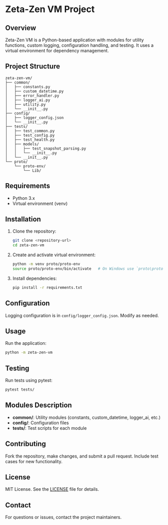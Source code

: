 # Zeta-Zen VM Project

## Overview
Zeta-Zen VM is a Python-based application with modules for utility functions, custom logging, configuration handling, and testing. It uses a virtual environment for dependency management.

## Project Structure
```
zeta-zen-vm/
├── common/
│   ├── constants.py
│   ├── custom_datetime.py
│   ├── error_handler.py
│   ├── logger_ai.py
│   ├── utility.py
│   └── __init__.py
├── config/
│   ├── logger_config.json
│   └── __init__.py
├── tests/
│   ├── test_common.py
│   ├── test_config.py
│   ├── test_health.py
│   ├── models/
│   │   ├── test_snapshot_parsing.py
│   │   └── __init__.py
│   └── __init__.py
└── proto/
    └── proto-env/
        └── Lib/
```

## Requirements
- Python 3.x
- Virtual environment (venv)

## Installation
1. Clone the repository:
   ```bash
   git clone <repository-url>
   cd zeta-zen-vm
   ```
2. Create and activate virtual environment:
   ```bash
   python -m venv proto/proto-env
   source proto/proto-env/bin/activate   # On Windows use `proto\proto-env\Scripts\activate`
   ```
3. Install dependencies:
   ```bash
   pip install -r requirements.txt
   ```

## Configuration
Logging configuration is in `config/logger_config.json`. Modify as needed.

## Usage
Run the application:
```bash
python -m zeta-zen-vm
```

## Testing
Run tests using pytest:
```bash
pytest tests/
```

## Modules Description
- **common/**: Utility modules (constants, custom_datetime, logger_ai, etc.)
- **config/**: Configuration files
- **tests/**: Test scripts for each module

## Contributing
Fork the repository, make changes, and submit a pull request. Include test cases for new functionality.

## License
MIT License. See the [LICENSE](LICENSE) file for details.

## Contact
For questions or issues, contact the project maintainers.